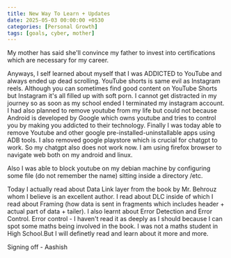 ```yaml
---
title: New Way To Learn + Updates
date: 2025-05-03 00:00:00 +0530
categories: [Personal Growth]
tags: [goals, cyber, mother]
---
```


My mother has said she'll convince my father to invest into certifications which are necessary for my career.

Anyways, I self learned about myself that I was ADDICTED to YouTube and always ended up dead scrolling. YouTube shorts is same evil as Instagram reels. Although you can sometimes find good content on YouTube Shorts but Instagram it's all filled up with soft porn. I cannot get distracted in my journey so as soon as my school ended I terminated my instagram account. I had also planned to remove youtube from my life but could not because Android is developed by Google which owns youtube and tries to control you by making you addicted to their technology. Finally I was today able to remove Youtube and other google pre-installed-uninstallable apps using ADB tools. I also removed google playstore which is crucial for chatgpt to work. So my chatgpt also does not work now. I am using firefox browser to navigate web both on my android and linux.

Also I was able to block youtube on my debian machine by configuring some file (do not remember the name) sitting inside a directory /etc.

Today I actually read about Data Link layer from the book by Mr. Behrouz whom I believe is an excellent author. I read about DLC inside of which I read about Framing (how data is sent in fragments which includes header + actual part of data + tailer). I also learnt about Error Detection and Error Control. Error control - I haven't read it as deeply as I should because I can spot some maths being involved in the book. I was not a maths student in High School.But I will definetly read and learn about it more and more.

Signing off - Aashish